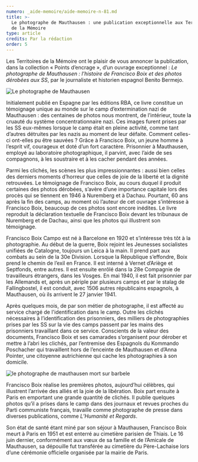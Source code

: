 ```yaml
---
numero: _aide-memoire/aide-memoire-n-81.md
title: >-
  Le photographe de Mauthausen : une publication exceptionnelle aux Territoires
  de la Mémoire
type: article
credits: Par la rédaction
order: 5
---
```

Les Territoires de la Mémoire ont le plaisir de vous annoncer la publication, dans la collection « Points d’encrage », d’un ouvrage exceptionnel : _Le photographe de Mauthausen : l’histoire de Francisco Boix et des photos dérobées aux SS_, par le journaliste et historien espagnol Benito Bermejo.

![Le photographe de Mauthausen](/assets/uploads/am-81-photographe-de-mauthausen.jpg)

Initialement publié en Espagne par les éditions RBA, ce livre constitue un témoignage unique au monde sur le camp d’extermination nazi de Mauthausen : des centaines de photos nous montrent, de l’intérieur, toute la cruauté du système concentrationnaire nazi. Ces images furent prises par les SS eux-mêmes lorsque le camp était en pleine activité, comme tant d’autres détruites par les nazis au moment de leur défaite. Comment celles-ci ont-elles pu être sauvées ? Grâce à Francisco Boix, un jeune homme à l’esprit vif, courageux et doté d’un fort caractère. Prisonnier à Mauthausen, employé au laboratoire photographique, il parvint, avec l’aide de ses compagnons, à les soustraire et à les cacher pendant des années.

Parmi les clichés, les scènes les plus impressionnantes : aussi bien celles des derniers moments d’horreur que celles de joie de la liberté et la dignité retrouvées. Le témoignage de Francisco Boix, au cours duquel il produit certaines des photos dérobées, s’avère d’une importance capitale lors des procès qui se tiennent en 1946 à Nuremberg et à Dachau. Pourtant, 60 ans après la fin des camps, au moment où l’auteur de cet ouvrage s’intéresse à Francisco Boix, beaucoup de ces photos sont encore inédites. Le livre reproduit la déclaration textuelle de Francisco Boix devant les tribunaux de Nuremberg et de Dachau, ainsi que les photos qui illustrent son témoignage.

Francisco Boix Campo est né à Barcelone en 1920 et s’intéresse très tôt à la photographie. Au début de la guerre, Boix rejoint les Jeunesses socialistes unifiées de Catalogne, toujours un Leica à la main. Il prend part aux combats au sein de la 30e Division. Lorsque la République s’effondre, Boix prend le chemin de l’exil en France. Il est interné à Vernet d’Ariège et Septfonds, entre autres. Il est ensuite enrôlé dans la 28e Compagnie de travailleurs étrangers, dans les Vosges. En mai 1940, il est fait prisonnier par les Allemands et, après un périple par plusieurs camps et par le stalag de Fallingbostel, il est conduit, avec 1506 autres républicains espagnols, à Mauthausen, où ils arrivent le 27 janvier 1941.

Après quelques mois, de par son métier de photographe, il est affecté au service chargé de l'identification dans le camp. Outre les clichés nécessaires à l’identification des prisonniers, des milliers de photographies prises par les SS sur la vie des camps passent par les mains des prisonniers travaillant dans ce service. Conscients de la valeur des documents, Francisco Boix et ses camarades s’organisent pour dérober et mettre à l’abri les clichés, par l’entremise des Espagnols du Kommando Poschacher qui travaillent hors de l’enceinte de Mauthausen et d’Anna Pointer, une citoyenne autrichienne qui cache les photographies à son domicile.

![le photographe de mauthausen mort sur barbele](/assets/uploads/am-81-barbeles.jpg)

Francisco Boix réalise les premières photos, aujourd’hui célèbres, qui illustrent l’arrivée des alliés et la joie de la libération. Boix part ensuite à Paris en emportant une grande quantité de clichés. Il publie quelques photos qu’il a prises dans le camp dans des journaux et revues proches du Parti communiste français, travaille comme photographe de presse dans diverses publications, comme _L’Humanité et Regards_.

Son état de santé étant miné par son séjour à Mauthausen, Francisco Boix meurt à Paris en 1951 et est enterré au cimetière parisien de Thiais. Le 16 juin dernier, conformément aux vœux de sa famille et de l’Amicale de Mauthausen, sa dépouille fut transférée au cimetière du Père-Lachaise lors d’une cérémonie officielle organisée par la mairie de Paris.
